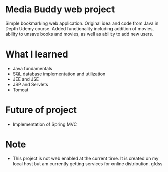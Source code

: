 # Media Buddy web project
Simple bookmarking web application.
Original idea and code from Java in Depth Udemy course.
Added functionality including addition of movies, ability to unsave books and movies, as well as ability to add new users.

# What I learned
- Java fundamentals
- SQL database implementation and utilization
- JEE and JSE
- JSP and Servlets
- Tomcat

# Future of project
- Implementation of Spring MVC

# Note
- This project is not web enabled at the current time. It is created on my local host but am currently getting services for online distribution. gfdss
